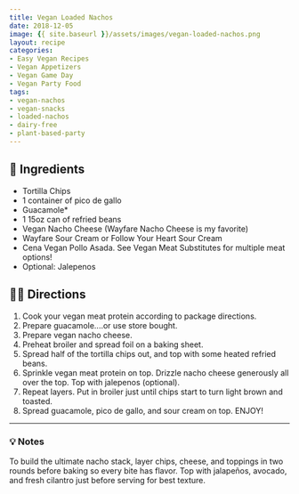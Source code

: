 ```yaml
---
title: Vegan Loaded Nachos
date: 2018-12-05
image: {{ site.baseurl }}/assets/images/vegan-loaded-nachos.png
layout: recipe
categories:
- Easy Vegan Recipes
- Vegan Appetizers
- Vegan Game Day
- Vegan Party Food
tags:
- vegan-nachos
- vegan-snacks
- loaded-nachos
- dairy-free
- plant-based-party
---
```


## 🧾 Ingredients

- Tortilla Chips
- 1 container of pico de gallo
- Guacamole*
- 1 15oz can of refried beans
- Vegan Nacho Cheese (Wayfare Nacho Cheese is my favorite)
- Wayfare Sour Cream or Follow Your Heart Sour Cream
- Cena Vegan Pollo Asada. See Vegan Meat Substitutes for multiple meat options!
- Optional: Jalepenos

## 👩‍🍳 Directions

1. Cook your vegan meat protein according to package directions.
2. Prepare guacamole....or use store bought.
3. Prepare vegan nacho cheese.
4. Preheat broiler and spread foil on a baking sheet.
5. Spread half of the tortilla chips out, and top with some heated refried beans.
6. Sprinkle vegan meat protein on top. Drizzle nacho cheese generously all over the top. Top with jalepenos (optional).
7. Repeat layers. Put in broiler just until chips start to turn light brown and toasted.
8. Spread guacamole, pico de gallo, and sour cream on top. ENJOY!


---

### 💡 Notes

To build the ultimate nacho stack, layer chips, cheese, and toppings in two rounds before baking so every bite has flavor. Top with jalapeños, avocado, and fresh cilantro just before serving for best texture.
